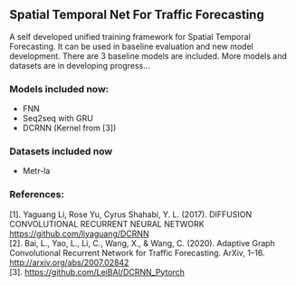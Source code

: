 ## Spatial Temporal Net For Traffic Forecasting
A self developed unified training framework for Spatial Temporal Forecasting. 
It can be used in baseline evaluation and new model development.
There are 3 baseline models are included. 
More models and datasets are in developing progress...  
### Models included now:
* FNN
* Seq2seq with GRU
* DCRNN (Kernel from [3])
### Datasets included now
* Metr-la
### References:  
[1]. Yaguang Li, Rose Yu, Cyrus Shahabi, Y. L. (2017). DIFFUSION CONVOLUTIONAL RECURRENT NEURAL NETWORK https://github.com/liyaguang/DCRNN   
[2]. Bai, L., Yao, L., Li, C., Wang, X., & Wang, C. (2020). Adaptive Graph Convolutional Recurrent Network for Traffic Forecasting. ArXiv, 1–16. http://arxiv.org/abs/2007.02842  
[3]. https://github.com/LeiBAI/DCRNN_Pytorch